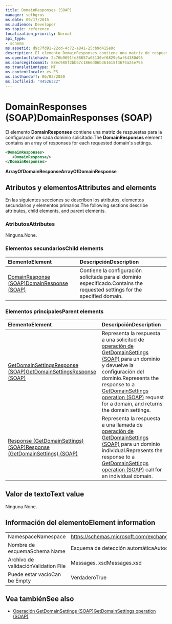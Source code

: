 ```yaml
---
title: DomainResponses (SOAP)
manager: sethgros
ms.date: 09/17/2015
ms.audience: Developer
ms.topic: reference
localization_priority: Normal
api_type:
- schema
ms.assetid: d9c7fd91-22cd-4c72-a841-25cb9d415e0c
description: El elemento DomainResponses contiene una matriz de respuestas para la configuración de cada dominio solicitado.
ms.openlocfilehash: 2c76b9691fe88657a65130ef6829e5af64380d95
ms.sourcegitcommit: 88ec988f2bb67c1866d06b361615f3674a24e795
ms.translationtype: MT
ms.contentlocale: es-ES
ms.lasthandoff: 06/03/2020
ms.locfileid: "44526322"
---
```

# <a name="domainresponses-soap"></a><span data-ttu-id="dbead-103">DomainResponses (SOAP)</span><span class="sxs-lookup"><span data-stu-id="dbead-103">DomainResponses (SOAP)</span></span>

<span data-ttu-id="dbead-104">El elemento **DomainResponses** contiene una matriz de respuestas para la configuración de cada dominio solicitado.</span><span class="sxs-lookup"><span data-stu-id="dbead-104">The **DomainResponses** element contains an array of responses for each requested domain's settings.</span></span> 
  
```XML
<DomainResponses>
   <DomainResponse/>
</DomainResponses>
```

 <span data-ttu-id="dbead-105">**ArrayOfDomainResponse**</span><span class="sxs-lookup"><span data-stu-id="dbead-105">**ArrayOfDomainResponse**</span></span>
## <a name="attributes-and-elements"></a><span data-ttu-id="dbead-106">Atributos y elementos</span><span class="sxs-lookup"><span data-stu-id="dbead-106">Attributes and elements</span></span>

<span data-ttu-id="dbead-107">En las siguientes secciones se describen los atributos, elementos secundarios y elementos primarios.</span><span class="sxs-lookup"><span data-stu-id="dbead-107">The following sections describe attributes, child elements, and parent elements.</span></span>
  
### <a name="attributes"></a><span data-ttu-id="dbead-108">Atributos</span><span class="sxs-lookup"><span data-stu-id="dbead-108">Attributes</span></span>

<span data-ttu-id="dbead-109">Ninguna.</span><span class="sxs-lookup"><span data-stu-id="dbead-109">None.</span></span>
  
### <a name="child-elements"></a><span data-ttu-id="dbead-110">Elementos secundarios</span><span class="sxs-lookup"><span data-stu-id="dbead-110">Child elements</span></span>

|<span data-ttu-id="dbead-111">**Elemento**</span><span class="sxs-lookup"><span data-stu-id="dbead-111">**Element**</span></span>|<span data-ttu-id="dbead-112">**Descripción**</span><span class="sxs-lookup"><span data-stu-id="dbead-112">**Description**</span></span>|
|:-----|:-----|
|[<span data-ttu-id="dbead-113">DomainResponse (SOAP)</span><span class="sxs-lookup"><span data-stu-id="dbead-113">DomainResponse (SOAP)</span></span>](domainresponse-soap.md) <br/> |<span data-ttu-id="dbead-114">Contiene la configuración solicitada para el dominio especificado.</span><span class="sxs-lookup"><span data-stu-id="dbead-114">Contains the requested settings for the specified domain.</span></span>  <br/> |
   
### <a name="parent-elements"></a><span data-ttu-id="dbead-115">Elementos principales</span><span class="sxs-lookup"><span data-stu-id="dbead-115">Parent elements</span></span>

|<span data-ttu-id="dbead-116">**Elemento**</span><span class="sxs-lookup"><span data-stu-id="dbead-116">**Element**</span></span>|<span data-ttu-id="dbead-117">**Descripción**</span><span class="sxs-lookup"><span data-stu-id="dbead-117">**Description**</span></span>|
|:-----|:-----|
|[<span data-ttu-id="dbead-118">GetDomainSettingsResponse (SOAP)</span><span class="sxs-lookup"><span data-stu-id="dbead-118">GetDomainSettingsResponse (SOAP)</span></span>](getdomainsettingsresponse-soap.md) <br/> |<span data-ttu-id="dbead-119">Representa la respuesta a una solicitud de [operación de GetDomainSettings (SOAP)](getdomainsettings-operation-soap.md) para un dominio y devuelve la configuración del dominio.</span><span class="sxs-lookup"><span data-stu-id="dbead-119">Represents the response to a [GetDomainSettings operation (SOAP)](getdomainsettings-operation-soap.md) request for a domain, and returns the domain settings.</span></span>  <br/> |
|[<span data-ttu-id="dbead-120">Response (GetDomainSettings) (SOAP)</span><span class="sxs-lookup"><span data-stu-id="dbead-120">Response (GetDomainSettings) (SOAP)</span></span>](response-getdomainsettingssoap.md) <br/> |<span data-ttu-id="dbead-121">Representa la respuesta a una llamada de [operación de GetDomainSettings (SOAP)](getdomainsettings-operation-soap.md) para un dominio individual.</span><span class="sxs-lookup"><span data-stu-id="dbead-121">Represents the response to a [GetDomainSettings operation (SOAP)](getdomainsettings-operation-soap.md) call for an individual domain.</span></span>  <br/> |
   
## <a name="text-value"></a><span data-ttu-id="dbead-122">Valor de texto</span><span class="sxs-lookup"><span data-stu-id="dbead-122">Text value</span></span>

<span data-ttu-id="dbead-123">Ninguna.</span><span class="sxs-lookup"><span data-stu-id="dbead-123">None.</span></span>
  
## <a name="element-information"></a><span data-ttu-id="dbead-124">Información del elemento</span><span class="sxs-lookup"><span data-stu-id="dbead-124">Element information</span></span>

|||
|:-----|:-----|
|<span data-ttu-id="dbead-125">Namespace</span><span class="sxs-lookup"><span data-stu-id="dbead-125">Namespace</span></span>  <br/> |https://schemas.microsoft.com/exchange/2010/Autodiscover  <br/> |
|<span data-ttu-id="dbead-126">Nombre de esquema</span><span class="sxs-lookup"><span data-stu-id="dbead-126">Schema Name</span></span>  <br/> |<span data-ttu-id="dbead-127">Esquema de detección automática</span><span class="sxs-lookup"><span data-stu-id="dbead-127">Autodiscover schema</span></span>  <br/> |
|<span data-ttu-id="dbead-128">Archivo de validación</span><span class="sxs-lookup"><span data-stu-id="dbead-128">Validation File</span></span>  <br/> |<span data-ttu-id="dbead-129">Messages. xsd</span><span class="sxs-lookup"><span data-stu-id="dbead-129">Messages.xsd</span></span>  <br/> |
|<span data-ttu-id="dbead-130">Puede estar vacío</span><span class="sxs-lookup"><span data-stu-id="dbead-130">Can be Empty</span></span>  <br/> |<span data-ttu-id="dbead-131">Verdadero</span><span class="sxs-lookup"><span data-stu-id="dbead-131">True</span></span>  <br/> |
   
## <a name="see-also"></a><span data-ttu-id="dbead-132">Vea también</span><span class="sxs-lookup"><span data-stu-id="dbead-132">See also</span></span>

- [<span data-ttu-id="dbead-133">Operación GetDomainSettings (SOAP)</span><span class="sxs-lookup"><span data-stu-id="dbead-133">GetDomainSettings operation (SOAP)</span></span>](getdomainsettings-operation-soap.md)

